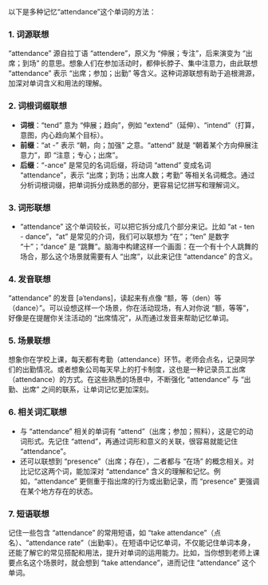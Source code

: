 以下是多种记忆“attendance”这个单词的方法：

### 1. 词源联想
“attendance” 源自拉丁语 “attendere”，原义为 “伸展；专注”，后来演变为 “出席；到场” 的意思。想象人们在参加活动时，都伸长脖子、集中注意力，由此联想 “attendance” 表示 “出席；参加；出勤” 等含义。这种词源联想有助于追根溯源，加深对单词含义和用法的理解。

### 2. 词根词缀联想
 - **词根**：“tend” 意为 “伸展；趋向”，例如 “extend”（延伸）、“intend”（打算，意图，内心趋向某个目标）。
 - **前缀**：“at -” 表示 “朝，向；加强” 之意。“attend” 就是 “朝着某个方向伸展注意力”，即 “注意；专心；出席”。
 - **后缀**：“-ance” 是常见的名词后缀，将动词 “attend” 变成名词 “attendance”，表示 “出席；到场；出席人数；考勤” 等相关名词概念。通过分析词根词缀，把单词拆分成熟悉的部分，更容易记忆拼写和理解词义。

### 3. 词形联想
 - “attendance” 这个单词较长，可以把它拆分成几个部分来记。比如 “at - ten - dance”，“at” 是常见的介词，我们可以联想为 “在”；“ten” 是数字 “十”；“dance” 是 “跳舞”。脑海中构建这样一个画面：在一个有十个人跳舞的场合，那么这个场景就需要有人 “出席”，以此来记住 “attendance” 的含义。

### 4. 发音联想
“attendance” 的发音 [əˈtendəns]，读起来有点像 “额，等（den）等（dance）”。可以设想这样一个场景，你在活动现场，有人对你说 “额，等等”，好像是在提醒你关注活动的 “出席情况”，从而通过发音来帮助记忆单词。

### 5. 场景联想
想象你在学校上课，每天都有考勤（attendance）环节。老师会点名，记录同学们的出勤情况。或者想象公司每天早上的打卡制度，这也是一种记录员工出席（attendance）的方式。在这些熟悉的场景中，不断强化 “attendance” 与 “出勤、出席” 之间的联系，让单词记忆更加深刻。

### 6. 相关词汇联想
 - 与 “attendance” 相关的单词有 “attend”（出席；参加；照料），这是它的动词形式。先记住 “attend”，再通过词形和意义的关联，很容易就能记住 “attendance”。
 - 还可以联想到 “presence”（出席；存在），二者都与 “在场” 的概念相关。对比记忆这两个词，能加深对 “attendance” 含义的理解和记忆。例如，“attendance” 更侧重于指出席的行为或出勤记录，而 “presence” 更强调在某个地方存在的状态。

### 7. 短语联想
记住一些包含 “attendance” 的常用短语，如 “take attendance”（点名）、“attendance rate”（出勤率）。在短语中记忆单词，不仅能记住单词本身，还能了解它的常见搭配和用法，提升对单词的运用能力。比如，当你想到老师上课要点名这个场景时，就会想到 “take attendance”，进而记住 “attendance” 这个单词。 
